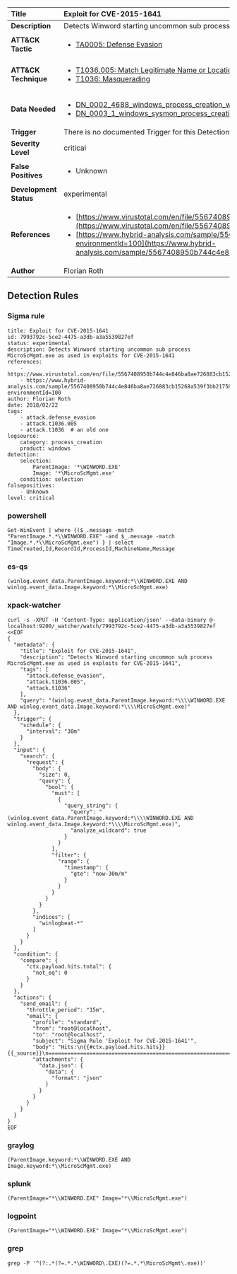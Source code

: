 | Title                    | Exploit for CVE-2015-1641       |
|:-------------------------|:------------------|
| **Description**          | Detects Winword starting uncommon sub process MicroScMgmt.exe as used in exploits for CVE-2015-1641 |
| **ATT&amp;CK Tactic**    |  <ul><li>[TA0005: Defense Evasion](https://attack.mitre.org/tactics/TA0005)</li></ul>  |
| **ATT&amp;CK Technique** | <ul><li>[T1036.005: Match Legitimate Name or Location](https://attack.mitre.org/techniques/T1036/005)</li><li>[T1036: Masquerading](https://attack.mitre.org/techniques/T1036)</li></ul>  |
| **Data Needed**          | <ul><li>[DN_0002_4688_windows_process_creation_with_commandline](../Data_Needed/DN_0002_4688_windows_process_creation_with_commandline.md)</li><li>[DN_0003_1_windows_sysmon_process_creation](../Data_Needed/DN_0003_1_windows_sysmon_process_creation.md)</li></ul>  |
| **Trigger**              |  There is no documented Trigger for this Detection Rule yet  |
| **Severity Level**       | critical |
| **False Positives**      | <ul><li>Unknown</li></ul>  |
| **Development Status**   | experimental |
| **References**           | <ul><li>[https://www.virustotal.com/en/file/5567408950b744c4e846ba8ae726883cb15268a539f3bb21758a466e47021ae8/analysis/](https://www.virustotal.com/en/file/5567408950b744c4e846ba8ae726883cb15268a539f3bb21758a466e47021ae8/analysis/)</li><li>[https://www.hybrid-analysis.com/sample/5567408950b744c4e846ba8ae726883cb15268a539f3bb21758a466e47021ae8?environmentId=100](https://www.hybrid-analysis.com/sample/5567408950b744c4e846ba8ae726883cb15268a539f3bb21758a466e47021ae8?environmentId=100)</li></ul>  |
| **Author**               | Florian Roth |


## Detection Rules

### Sigma rule

```
title: Exploit for CVE-2015-1641
id: 7993792c-5ce2-4475-a3db-a3a5539827ef
status: experimental
description: Detects Winword starting uncommon sub process MicroScMgmt.exe as used in exploits for CVE-2015-1641
references:
    - https://www.virustotal.com/en/file/5567408950b744c4e846ba8ae726883cb15268a539f3bb21758a466e47021ae8/analysis/
    - https://www.hybrid-analysis.com/sample/5567408950b744c4e846ba8ae726883cb15268a539f3bb21758a466e47021ae8?environmentId=100
author: Florian Roth
date: 2018/02/22
tags:
    - attack.defense_evasion
    - attack.t1036.005
    - attack.t1036  # an old one
logsource:
    category: process_creation
    product: windows
detection:
    selection:
        ParentImage: '*\WINWORD.EXE'
        Image: '*\MicroScMgmt.exe'
    condition: selection
falsepositives:
    - Unknown
level: critical

```





### powershell
    
```
Get-WinEvent | where {($_.message -match "ParentImage.*.*\\WINWORD.EXE" -and $_.message -match "Image.*.*\\MicroScMgmt.exe") } | select TimeCreated,Id,RecordId,ProcessId,MachineName,Message
```


### es-qs
    
```
(winlog.event_data.ParentImage.keyword:*\\WINWORD.EXE AND winlog.event_data.Image.keyword:*\\MicroScMgmt.exe)
```


### xpack-watcher
    
```
curl -s -XPUT -H 'Content-Type: application/json' --data-binary @- localhost:9200/_watcher/watch/7993792c-5ce2-4475-a3db-a3a5539827ef <<EOF
{
  "metadata": {
    "title": "Exploit for CVE-2015-1641",
    "description": "Detects Winword starting uncommon sub process MicroScMgmt.exe as used in exploits for CVE-2015-1641",
    "tags": [
      "attack.defense_evasion",
      "attack.t1036.005",
      "attack.t1036"
    ],
    "query": "(winlog.event_data.ParentImage.keyword:*\\\\WINWORD.EXE AND winlog.event_data.Image.keyword:*\\\\MicroScMgmt.exe)"
  },
  "trigger": {
    "schedule": {
      "interval": "30m"
    }
  },
  "input": {
    "search": {
      "request": {
        "body": {
          "size": 0,
          "query": {
            "bool": {
              "must": [
                {
                  "query_string": {
                    "query": "(winlog.event_data.ParentImage.keyword:*\\\\WINWORD.EXE AND winlog.event_data.Image.keyword:*\\\\MicroScMgmt.exe)",
                    "analyze_wildcard": true
                  }
                }
              ],
              "filter": {
                "range": {
                  "timestamp": {
                    "gte": "now-30m/m"
                  }
                }
              }
            }
          }
        },
        "indices": [
          "winlogbeat-*"
        ]
      }
    }
  },
  "condition": {
    "compare": {
      "ctx.payload.hits.total": {
        "not_eq": 0
      }
    }
  },
  "actions": {
    "send_email": {
      "throttle_period": "15m",
      "email": {
        "profile": "standard",
        "from": "root@localhost",
        "to": "root@localhost",
        "subject": "Sigma Rule 'Exploit for CVE-2015-1641'",
        "body": "Hits:\n{{#ctx.payload.hits.hits}}{{_source}}\n================================================================================\n{{/ctx.payload.hits.hits}}",
        "attachments": {
          "data.json": {
            "data": {
              "format": "json"
            }
          }
        }
      }
    }
  }
}
EOF

```


### graylog
    
```
(ParentImage.keyword:*\\WINWORD.EXE AND Image.keyword:*\\MicroScMgmt.exe)
```


### splunk
    
```
(ParentImage="*\\WINWORD.EXE" Image="*\\MicroScMgmt.exe")
```


### logpoint
    
```
(ParentImage="*\\WINWORD.EXE" Image="*\\MicroScMgmt.exe")
```


### grep
    
```
grep -P '^(?:.*(?=.*.*\WINWORD\.EXE)(?=.*.*\MicroScMgmt\.exe))'
```



